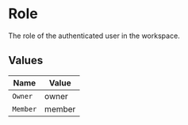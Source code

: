 # Role

The role of the authenticated user in the workspace.


## Values

| Name     | Value    |
| -------- | -------- |
| `Owner`  | owner    |
| `Member` | member   |
